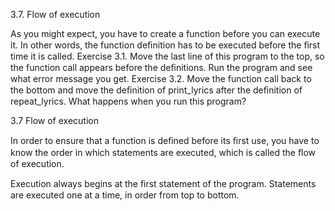 3.7. Flow of execution

As you might expect, you have to create a function before you can execute it. In other words, the function deﬁnition has to be executed before the ﬁrst time it is called. Exercise 3.1. Move the last line of this program to the top, so the function call appears before the deﬁnitions. Run the program and see what error message you get. Exercise 3.2. Move the function call back to the bottom and move the deﬁnition of print_lyrics after the deﬁnition of repeat_lyrics. What happens when you run this program?

3.7 Flow of execution

In order to ensure that a function is deﬁned before its ﬁrst use, you have to know the order in which statements are executed, which is called the ﬂow of execution.

Execution always begins at the ﬁrst statement of the program. Statements are executed one at a time, in order from top to bottom.